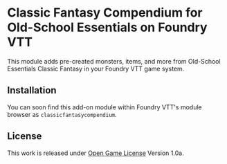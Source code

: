 # Classic Fantasy Compendium for Old-School Essentials on Foundry VTT

This module adds pre-created monsters, items, and more from Old-School Essentials Classic Fantasy in your Foundry VTT game system.

## Installation

You can soon find this add-on module within Foundry VTT's module browser as `classicfantasycompendium`.

## License

This work is released under [Open Game License](/LICENSES/LicenseRef-OGL-1.0a.txt) Version 1.0a.
